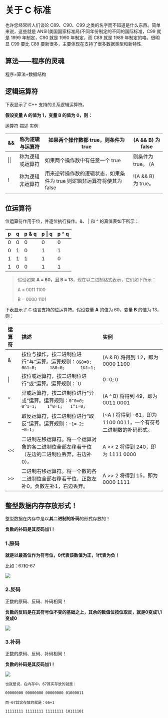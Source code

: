 # 关于 C 标准

也许您经常听人们谈论 C89、C90、C99 之类的名字而不知道是什么东西。简单来说，这些就是 ANSI(美国国家标准局)不同年份制定的不同的国际标准，C99 就是 1999 年制定，C90 就是 1990 年制定，而 C89 就是 1989 年制定的咯。很明显 C99 要比 C89 要新很多，主要体现在支持了很多数据类型和新特性.

## 算法——程序的灵魂

程序=算法+数据结构

## 逻辑运算符

下表显示了 C++ 支持的关系逻辑运算符。

**假设变量 A 的值为 1，变量 B 的值为 0，则：**

运算符 描述 实例

| &&   | 称为逻辑与运算符 | 如果两个操作数都 true，则条件为 true                         | (A && B) 为 false   |
| ---- | ---------------- | ------------------------------------------------------------ | ------------------- |
| \|\| | 称为逻辑或运算符 | 如果两个操作数中有任意一个 true                              | 则条件为 true。 (A  |
| !    | 称为逻辑非运算符 | 用来逆转操作数的逻辑状态，如果条件为 true 则逻辑非运算符将使其为 false | !(A && B) 为 true。 |
|      |                  |                                                              |                     |

## 位运算符

位运算符作用于位，并逐位执行操作。&、 | 和 ^ 的真值表如下所示：

| p    | q    | p & q | p \| q | p ^ q |
| :--- | :--- | :---- | :----- | :---- |
| 0    | 0    | 0     | 0      | 0     |
| 0    | 1    | 0     | 1      | 1     |
| 1    | 1    | 1     | 1      | 0     |
| 1    | 0    | 0     | 1      | 1     |

> 假设如果 **A = 60，且 B = 13**，现在以二进制格式表示，它们如下所示：
>
> A = 0011 1100
>
> B = 0000 1101

下表显示了 C 语言支持的位运算符。假设变量 **A** 的值为 60，变量 **B** 的值为 13，则：

| 运算符 | 描述                                                         | 实例                                                         |
| :----- | :----------------------------------------------------------- | :----------------------------------------------------------- |
| &      | 按位与操作，按二进制位进行"与"运算。运算规则：`0&0=0;    0&1=0;     1&0=0;      1&1=1;` | (A & B) 将得到 12，即为 0000 1100                            |
| \|     | 按位或运算符，按二进制位进行"或"运算。运算规则：`0|0=0;    0|1=1;    1|0=1;     1|1=1;` | (A \| B) 将得到 61，即为 0011 1101                           |
| ^      | 异或运算符，按二进制位进行"异或"运算。运算规则：`0^0=0;    0^1=1;    1^0=1;   1^1=0;` | (A ^ B) 将得到 49，即为 0011 0001                            |
| ~      | 取反运算符，按二进制位进行"取反"运算。运算规则：`~1=-2;    ~0=1;` | (~A ) 将得到 -61，即为 1100 0011，一个有符号二进制数的补码形式。 |
| <<     | 二进制左移运算符。将一个运算对象的各二进制位全部左移若干位（左边的二进制位丢弃，右边补0）。 | A << 2 将得到 240，即为 1111 0000                            |
| >>     | 二进制右移运算符。将一个数的各二进制位全部右移若干位，正数左补0，负数左补1，右边丢弃。 | A >> 2 将得到 15，即为 0000 1111                             |

## 整型数据内存存放形式！

整型数据在内存中是以**其二进制的补码**的形式存放的！

**负数的补码是其反码加1！**

### 1.原码

**就是以最高位作为符号位，0代表该数值为正，1代表为负！**

比如：67和-67

 ![](https://gitee.com/yichangkong/FigureBed/raw/master/img/20210408112819.png)

### 2.反码

正数的原码、反码、补码相同！

**负数的反码是在其符号位不变的基础之上，其余的数值位按位取反，就是0变成1,1变成0**

![](https://gitee.com/yichangkong/FigureBed/raw/master/img/20210408112839.png)

 

###  3.补码

正数的原码、反码、补码相同！

**负数的补码是其反码加1！**

 ![](https://gitee.com/yichangkong/FigureBed/raw/master/img/20210408113051.png)

```
也就是说，在内存中，67其实存放的就是：

00000000 00000000 00000000 01000011

而-67其实存放的就是：66+1

11111111 11111111 11111111 10111101
```